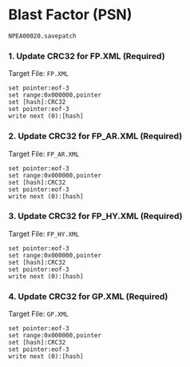 #  Blast Factor (PSN) 

`NPEA00020.savepatch`

### 1. Update CRC32 for FP.XML (Required)

Target File: `FP.XML`

```
set pointer:eof-3
set range:0x000000,pointer
set [hash]:CRC32
set pointer:eof-3
write next (0):[hash]
```

### 2. Update CRC32 for FP_AR.XML (Required)

Target File: `FP_AR.XML`

```
set pointer:eof-3
set range:0x000000,pointer
set [hash]:CRC32
set pointer:eof-3
write next (0):[hash]
```

### 3. Update CRC32 for FP_HY.XML (Required)

Target File: `FP_HY.XML`

```
set pointer:eof-3
set range:0x000000,pointer
set [hash]:CRC32
set pointer:eof-3
write next (0):[hash]
```

### 4. Update CRC32 for GP.XML (Required)

Target File: `GP.XML`

```
set pointer:eof-3
set range:0x000000,pointer
set [hash]:CRC32
set pointer:eof-3
write next (0):[hash]
```

